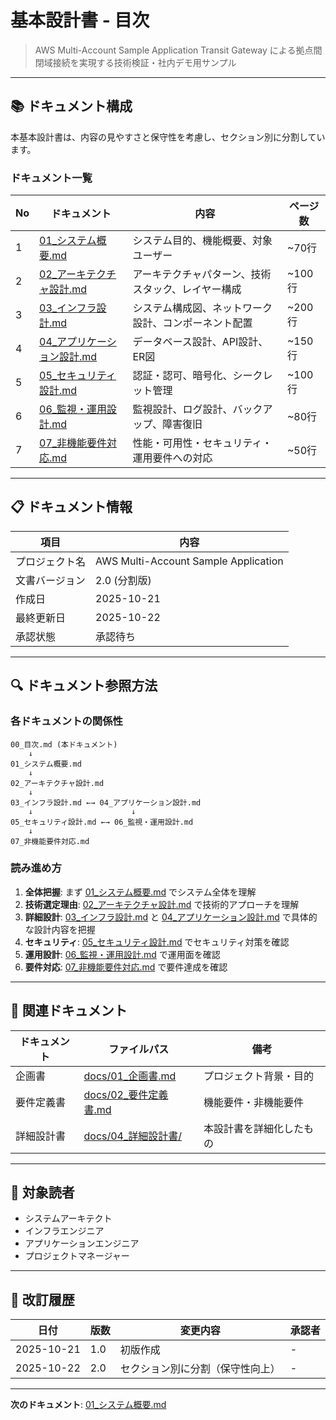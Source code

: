 # 基本設計書 - 目次

> AWS Multi-Account Sample Application
> Transit Gateway による拠点間閉域接続を実現する技術検証・社内デモ用サンプル

---

## 📚 ドキュメント構成

本基本設計書は、内容の見やすさと保守性を考慮し、セクション別に分割しています。

### ドキュメント一覧

| No | ドキュメント | 内容 | ページ数 |
|----|------------|------|---------|
| 1 | [01_システム概要.md](01_システム概要.md) | システム目的、機能概要、対象ユーザー | ~70行 |
| 2 | [02_アーキテクチャ設計.md](02_アーキテクチャ設計.md) | アーキテクチャパターン、技術スタック、レイヤー構成 | ~100行 |
| 3 | [03_インフラ設計.md](03_インフラ設計.md) | システム構成図、ネットワーク設計、コンポーネント配置 | ~200行 |
| 4 | [04_アプリケーション設計.md](04_アプリケーション設計.md) | データベース設計、API設計、ER図 | ~150行 |
| 5 | [05_セキュリティ設計.md](05_セキュリティ設計.md) | 認証・認可、暗号化、シークレット管理 | ~100行 |
| 6 | [06_監視・運用設計.md](06_監視・運用設計.md) | 監視設計、ログ設計、バックアップ、障害復旧 | ~80行 |
| 7 | [07_非機能要件対応.md](07_非機能要件対応.md) | 性能・可用性・セキュリティ・運用要件への対応 | ~50行 |

---

## 📋 ドキュメント情報

| 項目 | 内容 |
|------|------|
| プロジェクト名 | AWS Multi-Account Sample Application |
| 文書バージョン | 2.0 (分割版) |
| 作成日 | 2025-10-21 |
| 最終更新日 | 2025-10-22 |
| 承認状態 | 承認待ち |

---

## 🔍 ドキュメント参照方法

### 各ドキュメントの関係性

```
00_目次.md (本ドキュメント)
    ↓
01_システム概要.md
    ↓
02_アーキテクチャ設計.md
    ↓
03_インフラ設計.md ←→ 04_アプリケーション設計.md
    ↓                      ↓
05_セキュリティ設計.md ←→ 06_監視・運用設計.md
    ↓
07_非機能要件対応.md
```

### 読み進め方

1. **全体把握**: まず [01_システム概要.md](01_システム概要.md) でシステム全体を理解
2. **技術選定理由**: [02_アーキテクチャ設計.md](02_アーキテクチャ設計.md) で技術的アプローチを理解
3. **詳細設計**: [03_インフラ設計.md](03_インフラ設計.md) と [04_アプリケーション設計.md](04_アプリケーション設計.md) で具体的な設計内容を把握
4. **セキュリティ**: [05_セキュリティ設計.md](05_セキュリティ設計.md) でセキュリティ対策を確認
5. **運用設計**: [06_監視・運用設計.md](06_監視・運用設計.md) で運用面を確認
6. **要件対応**: [07_非機能要件対応.md](07_非機能要件対応.md) で要件達成を確認

---

## 📖 関連ドキュメント

| ドキュメント | ファイルパス | 備考 |
|------------|------------|------|
| 企画書 | [docs/01_企画書.md](../01_企画書.md) | プロジェクト背景・目的 |
| 要件定義書 | [docs/02_要件定義書.md](../02_要件定義書.md) | 機能要件・非機能要件 |
| 詳細設計書 | [docs/04_詳細設計書/](../04_詳細設計書/) | 本設計書を詳細化したもの |

---

## 🎯 対象読者

- システムアーキテクト
- インフラエンジニア
- アプリケーションエンジニア
- プロジェクトマネージャー

---

## 📝 改訂履歴

| 日付 | 版数 | 変更内容 | 承認者 |
|------|------|----------|--------|
| 2025-10-21 | 1.0 | 初版作成 | - |
| 2025-10-22 | 2.0 | セクション別に分割（保守性向上） | - |

---

**次のドキュメント**: [01_システム概要.md](01_システム概要.md)

